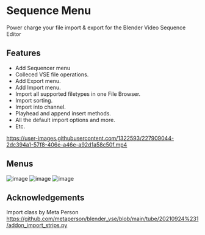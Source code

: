 # Sequence Menu
Power charge your file import & export for the Blender Video Sequence Editor

## Features
* Add Sequencer menu
* Colleced VSE file operations.
* Add Export menu.
* Add Import menu.
* Import all supported filetypes in one File Browser.
* Import sorting.
* Import into channel.
* Playhead and append insert methods.
* All the default import options and more.
* Etc.

https://user-images.githubusercontent.com/1322593/227909044-2dc394a1-57f8-406e-a46e-a92d1a58c50f.mp4

## Menus

![image](https://user-images.githubusercontent.com/1322593/228251975-a1b27421-c195-4079-99fb-d6690b1bf19e.png) ![image](https://user-images.githubusercontent.com/1322593/228255570-c9f8dc02-089e-4a81-a6e7-2919a75ec4bc.png) ![image](https://user-images.githubusercontent.com/1322593/228249669-544779d8-c5d7-481d-a212-1bad0940b8eb.png) 

## Acknowledgements

 Import class by Meta Person https://github.com/metaperson/blender_vse/blob/main/tube/20210924%231/addon_import_strips.py
